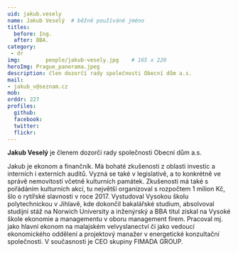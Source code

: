 ```yaml
---
uid: jakub.vesely
name: Jakub Veselý	# běžně používáné jméno
titles:
  before: Ing.
  after: BBA.
category:
 - dr
img: 		people/jakub-vesely.jpg    # 165 x 220
heroImg: Prague_panorama.jpeg
description: člen dozorčí rady společnosti Obecní dům a.s.
mail:
- jakub_v@seznam.cz
mob: 
orddr: 227
profiles:
  github:                 
  facebook: 		  
  twitter: 		  
  flickr:     		  
---
```


**Jakub Veselý** je členem dozorčí rady společnosti Obecní dům a.s.

Jakub je ekonom a finančník. Má bohaté zkušenosti z oblasti investic a interních i externích auditů. Vyzná se také v legislativě, a to konkrétně ve správě nemovitostí včetně kulturních památek. Zkušenosti má také s pořádáním kulturních akcí, tu největší organizoval s rozpočtem 1 milion Kč, šlo o rytířské slavnosti v roce 2017. Vystudoval Vysokou školu polytechnickou v Jihlavě, kde dokončil bakalářské studium, absolvoval studijní stáž na Norwich University a inženýrský a BBA titul získal na Vysoké škole ekonomie a managementu v oboru management firem. Pracoval mj. jako hlavní ekonom na malajském velvyslanectví či jako vedoucí ekonomického oddělení a projektový manažer v energetické konzultační společnosti. V současnosti je CEO skupiny FIMADA GROUP.
